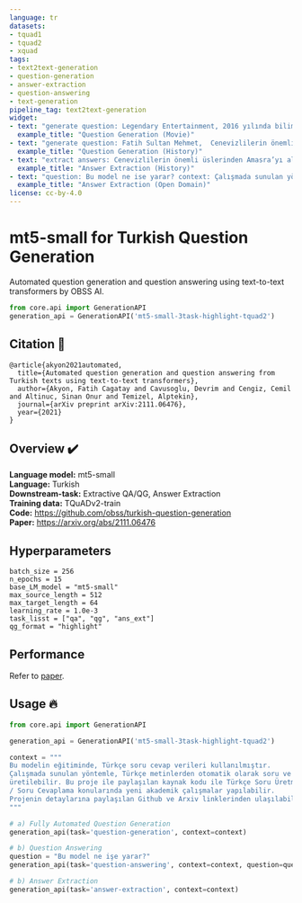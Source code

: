 ```yaml
---
language: tr
datasets:
- tquad1
- tquad2
- xquad 
tags: 
- text2text-generation
- question-generation
- answer-extraction
- question-answering
- text-generation
pipeline_tag: text2text-generation
widget:
- text: "generate question: Legendary Entertainment, 2016 yılında bilimkurgu romanı Dune'un <hl> film ve TV haklarını <hl> satın aldı. Geliştirme kısa bir süre sonra başladı. Villeneuve projeye olan ilgisini dile getirdi ve resmi olarak yönetmen olarak imza attı. Roth ve Spaihts ile birlikte çalışarak senaryoyu iki bölüme ayırdı ve 1965 romanının 21. yüzyıla güncellenmiş bir uyarlamasını ekledi."
  example_title: "Question Generation (Movie)"
- text: "generate question: Fatih Sultan Mehmet,  Cenevizlilerin önemli üslerinden  Amasra’yı aldı. <hl> 1479’da <hl> bir antlaşma yaparak  Venedik'le 16 yıllık savaşa son verdi."
  example_title: "Question Generation (History)"
- text: "extract answers: Cenevizlilerin önemli üslerinden Amasra’yı aldı. <hl> 1479’da bir antlaşma yaparak Venedik'le 16 yıllık savaşa sona verdi. <hl>"
  example_title: "Answer Extraction (History)"
- text: "question: Bu model ne ise yarar? context: Çalışmada sunulan yöntemle, Türkçe metinlerden otomatik olarak soru ve cevap üretilebilir. Bu proje ile paylaşılan kaynak kodu ile Türkçe Soru Üretme / Soru Cevaplama konularında yeni akademik çalışmalar yapılabilir. Projenin detaylarına paylaşılan Github ve Arxiv linklerinden ulaşılabilir."
  example_title: "Answer Extraction (Open Domain)"
license: cc-by-4.0
---
```


# mt5-small for Turkish Question Generation
Automated question generation and question answering using text-to-text transformers by OBSS AI.
```python
from core.api import GenerationAPI
generation_api = GenerationAPI('mt5-small-3task-highlight-tquad2')
```

##  Citation 📜
```
@article{akyon2021automated,
  title={Automated question generation and question answering from Turkish texts using text-to-text transformers},
  author={Akyon, Fatih Cagatay and Cavusoglu, Devrim and Cengiz, Cemil and Altinuc, Sinan Onur and Temizel, Alptekin},
  journal={arXiv preprint arXiv:2111.06476},
  year={2021}
}
```

## Overview ✔️
**Language model:** mt5-small  
**Language:** Turkish  
**Downstream-task:** Extractive QA/QG, Answer Extraction  
**Training data:** TQuADv2-train  
**Code:**  https://github.com/obss/turkish-question-generation  
**Paper:**  https://arxiv.org/abs/2111.06476  

## Hyperparameters
```
batch_size = 256
n_epochs = 15
base_LM_model = "mt5-small"
max_source_length = 512
max_target_length = 64
learning_rate = 1.0e-3
task_lisst = ["qa", "qg", "ans_ext"]
qg_format = "highlight"
``` 

## Performance
Refer to [paper](https://arxiv.org/abs/2111.06476).

## Usage 🔥
```python
from core.api import GenerationAPI

generation_api = GenerationAPI('mt5-small-3task-highlight-tquad2')

context = """
Bu modelin eğitiminde, Türkçe soru cevap verileri kullanılmıştır.
Çalışmada sunulan yöntemle, Türkçe metinlerden otomatik olarak soru ve cevap
üretilebilir. Bu proje ile paylaşılan kaynak kodu ile Türkçe Soru Üretme
/ Soru Cevaplama konularında yeni akademik çalışmalar yapılabilir.
Projenin detaylarına paylaşılan Github ve Arxiv linklerinden ulaşılabilir.
"""

# a) Fully Automated Question Generation
generation_api(task='question-generation', context=context)

# b) Question Answering
question = "Bu model ne işe yarar?"
generation_api(task='question-answering', context=context, question=question)

# b) Answer Extraction
generation_api(task='answer-extraction', context=context)
```
